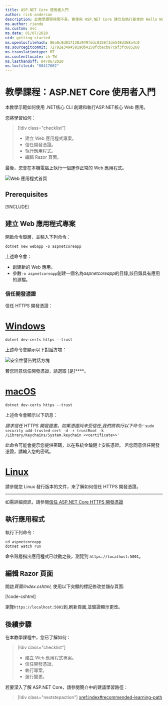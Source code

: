 ```yaml
---
title: ASP.NET Core 使用者入門
author: rick-anderson
description: 此教學課程時間不長，會使用 ASP.NET Core 建立及執行基本的 Hello World 應用程式。
ms.author: riande
ms.custom: mvc
ms.date: 01/07/2020
uid: getting-started
ms.openlocfilehash: 86a0c8d017138a949fddc0356f3de548d368a4c0
ms.sourcegitcommit: 72792e349458190b4158fcbacb87caf3fc605268
ms.translationtype: MT
ms.contentlocale: zh-TW
ms.lasthandoff: 04/06/2020
ms.locfileid: "80417602"
---
```

# <a name="tutorial-get-started-with-aspnet-core"></a>教學課程：ASP.NET Core 使用者入門

本教學示範如何使用 .NET核心 CLI 創建和執行ASP.NET核心 Web 應用。

您將學習如何：

> [!div class="checklist"]
> * 建立 Web 應用程式專案。
> * 信任開發憑證。
> * 執行應用程式。
> * 編輯 Razor 頁面。

最後，您會在本機電腦上執行一個運作正常的 Web 應用程式。

![Web 應用程式首頁](_static/home-page.png)

## <a name="prerequisites"></a>Prerequisites

[!INCLUDE[](~/includes/3.1-SDK.md)]

## <a name="create-a-web-app-project"></a>建立 Web 應用程式專案

開啟命令殼層，並輸入下列命令：

```dotnetcli
dotnet new webapp -o aspnetcoreapp
```

上述命令會：

* 創建新的 Web 應用。  
* 參數`-o aspnetcoreapp`創建一個名為*aspnetcoreapp*的目錄,該目錄具有應用的源檔。

### <a name="trust-the-development-certificate"></a>信任開發憑證

信任 HTTPS 開發憑證：

# <a name="windows"></a>[Windows](#tab/windows)

```dotnetcli
dotnet dev-certs https --trust
```

上述命令會顯示以下對話方塊：

![安全性警告對話方塊](~/getting-started/_static/cert.png)

若您同意信任開發憑證，請選取 [是]****。

# <a name="macos"></a>[macOS](#tab/macos)

```dotnetcli
dotnet dev-certs https --trust
```

上述命令會顯示以下訊息：

*請求信任 HTTPS 開發證書。如果憑證尚未受信任,我們將執行以下命令:*`'sudo security add-trusted-cert -d -r trustRoot -k /Library/Keychains/System.keychain <<certificate>>'`

此命令可能會提示您提供密碼，以在系統金鑰鏈上安裝憑證。 若您同意信任開發憑證，請輸入您的密碼。

# <a name="linux"></a>[Linux](#tab/linux)

請參閱您 Linux 發行版本的文件，來了解如何信任 HTTPS 開發憑證。

---

如需詳細資訊，請參閱[信任 ASP.NET Core HTTPS 開發憑證](xref:security/enforcing-ssl#trust-the-aspnet-core-https-development-certificate-on-windows-and-macos)

## <a name="run-the-app"></a>執行應用程式

執行下列命令：

```dotnetcli
cd aspnetcoreapp
dotnet watch run
```

命令殼層指出應用程式已啟動之後，瀏覽到 `https://localhost:5001`。

## <a name="edit-a-razor-page"></a>編輯 Razor 頁面

開啟*頁面/Index.cshtml,* 使用以下突顯的標記修改並儲存頁面:

[!code-cshtml[](sample/index.cshtml?highlight=9)]

瀏覽`https://localhost:5001`到,刷新頁面,並驗證顯示更改。

## <a name="next-steps"></a>後續步驟

在本教學課程中，您已了解如何：

> [!div class="checklist"]
> * 建立 Web 應用程式專案。
> * 信任開發憑證。
> * 執行專案。
> * 進行變更。

若要深入了解 ASP.NET Core，請參閱簡介中的建議學習路徑：

> [!div class="nextstepaction"]
> <xref:index#recommended-learning-path>
